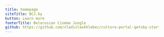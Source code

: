 ```yaml
---
title: homepage
siteTitle: BCJ.by
button: Learn more
footerTitle: Belarusian Cinema Jungle
github: https://github.com/vladislavkhlebec/culture-portal-getsby-starter
---
```

